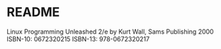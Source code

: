 # README

Linux Programming Unleashed 2/e 
by Kurt Wall, 
Sams Publishing 2000
ISBN-10: 0672320215
ISBN-13: 978-0672320217







